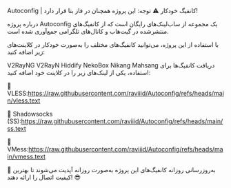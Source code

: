 Autoconfig | کانفیگ خودکار
⚠ توجه: این پروژه همچنان در فاز بتا قرار دارد!

درباره پروژه
Autoconfig یک مجموعه از ساب‌لینک‌های رایگان است که از کانفیگ‌های منتشرشده در گیت‌هاب و کانال‌های تلگرامی جمع‌آوری شده است.

با استفاده از این پروژه، می‌توانید کانفیگ‌های مختلف را به‌صورت خودکار در کلاینت‌های زیر اضافه کنید:

V2RayNG
V2RayN
Hiddify
NekoBox
Nikang
Mahsang
دریافت کانفیگ‌ها
برای استفاده، یکی از لینک‌های زیر را در کلاینت خود اضافه کنید:

🔹 VLESS:https://raw.githubusercontent.com/raviiid/Autoconfig/refs/heads/main/vless.text


🔹 Shadowsocks (SS):https://raw.githubusercontent.com/raviiid/Autoconfig/refs/heads/main/ss.text


🔹 VMess:https://raw.githubusercontent.com/raviiid/Autoconfig/refs/heads/main/vmess.text


🚀 به‌روزرسانی روزانه
کانفیگ‌های این پروژه به‌صورت روزانه آپدیت می‌شوند تا بهترین کیفیت اتصال را ارائه دهند! 😎
